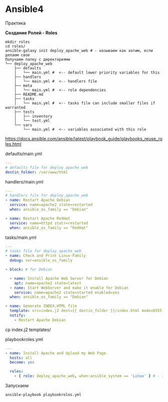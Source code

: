 # Ansible4
Практика

**Создание Ролей - Roles**
```
mkdir roles
cd roles/
ansible-galaxy init deploy_apache_web # - называем как хотим, если делаем свое
Получаем папку с директориями
└── deploy_apache_web
    ├── defaults
    │   └── main.yml #  <-- default lower priority variables for this 
    ├── handlers
    │   └── main.yml #  <-- handlers file
    ├── meta
    │   └── main.yml #  <-- role dependencies
    ├── README.md
    ├── tasks
    │   └── main.yml #  <-- tasks file can include smaller files if warranted
    ├── tests
    │   ├── inventory
    │   └── test.yml
    └── vars
        └── main.yml #  <-- variables associated with this role
```
https://docs.ansible.com/ansible/latest/playbook_guide/playbooks_reuse_roles.html

defaults/main.yml
```yml
---
# defaults file for deploy_apache_web
destin_folder: /var/www/html
```
handlers/main.yml
```yml
---
# handlers file for deploy_apache_web
- name: Restart Apache Debian
  service: name=apache2 state=restarted
  when: ansible_os_family == "Debian"

- name: Restart Apache RedHat
  service: name=httpd statr=restarted
  when: ansible_os_family == "RedHat"
```
tasks/main.yml
```yml
---
# tasks file for deploy_apache_web
- name: Check and Print Linux-Family
  debug: var=ansible_os_family

- block: # for Debian

  - name: Install Apache Web Server for Debian
    apt: name=apache2 state=latest
  - name: Start WebServer and make it enable for Debian
    service: name=apache2 state=started enabled=yes
  when: ansible_os_family == "Debian"

- name: Generate INDEX.HTML file
  template: src=index.j2 dest={{ destin_folder }}/index.html mode=0555
  notify:
    - Restart Apache Debian
```
cp index.j2 templates/

playbookroles.yml
```yml
---
- name: Install Apache and Upload my Web Page
  hosts: all
  become: yes

  roles:
    - { role: deploy_apache_web, when:ansible_system == 'Linux' } # - запустим только если Linux
```
Запускаем
```
ansible-playbook playbookroles.yml
```

